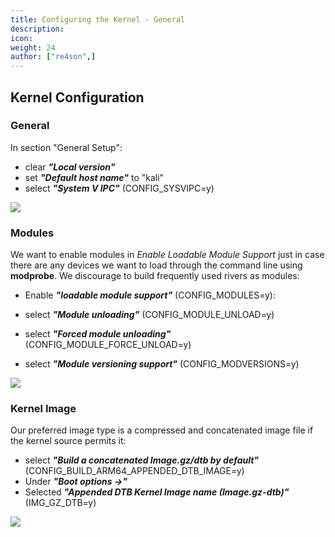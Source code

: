 ```yaml
---
title: Configuring the Kernel - General
description:
icon:
weight: 24
author: ["re4son",]
---
```


## Kernel Configuration

### General

In section "General Setup":

- clear ***"Local version"***
- set ***"Default host name"*** to "kali"
- select ***"System V IPC"***
  (CONFIG_SYSVIPC=y)

![](nh-kernel-110-general.png)



### Modules

We want to enable modules in _Enable Loadable Module Support_ just in case there are any devices we want to load through the command line using **modprobe**. We discourage to build frequently used rivers as modules:

- Enable ***"loadable module support"***
  (CONFIG_MODULES=y):

- select ***"Module unloading"***
  (CONFIG_MODULE_UNLOAD=y)
- select ***"Forced module unloading"***
  (CONFIG_MODULE_FORCE_UNLOAD=y)
- select ***"Module versioning support"***
  (CONFIG_MODVERSIONS=y)

![](nh-kernel-120-modules.png)



### Kernel Image

Our preferred image type is a compressed and concatenated image file if the kernel source permits it:

- select ***"Build a concatenated Image.gz/dtb by default"***
  (CONFIG_BUILD_ARM64_APPENDED_DTB_IMAGE=y)
- Under ***"Boot options ->"***
- Selected ***"Appended DTB Kernel Image name (Image.gz-dtb)"***
  (IMG_GZ_DTB=y)

![](nh-kernel-130-kernel.png)
